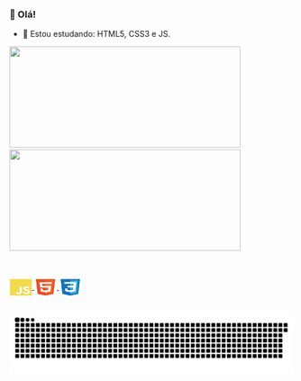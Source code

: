 ### 👋 Olá!



- 🌱 Estou estudando: HTML5, CSS3 e JS.

<div style="inline_block">
  <a href="https://github.com/MateoSoares">
  <img height="180em" width="410em" src="https://github-readme-stats.vercel.app/api?username=MateoSoares&show_icons=true&theme=tokyonight&include_all_commits=true&count_private=true"/>
  <img height="180em" width="410em" src="https://github-readme-stats.vercel.app/api/top-langs/?username=MateoSoares&layout=compact&langs_count=7&theme=tokyonight"/>
</div>
  
  ##
  
  <div style="display: inline_block"><br>
  <img align="center" alt="Mateo-Js" height="30" width="40" src="https://raw.githubusercontent.com/devicons/devicon/master/icons/javascript/javascript-plain.svg">
  <img align="center" alt="Mateo-HTML" height="30" width="40" src="https://raw.githubusercontent.com/devicons/devicon/master/icons/html5/html5-original.svg">
  <img align="center" alt="Mateo-CSS" height="30" width="40" src="https://raw.githubusercontent.com/devicons/devicon/master/icons/css3/css3-original.svg">
</div>
  
##
  

  
![Snake animation](https://github.com/MateoSoares/MateoSoares/blob/output/github-contribution-grid-snake.svg)

